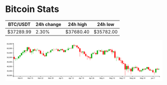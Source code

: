 # Bitcoin Stats

BTC/USDT|24h change|24h high|24h low|
|---|---|---|---|
|$37289.99|2.30%|$37680.40|$35782.00|

<img src="./chart.svg">
